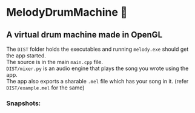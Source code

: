 # MelodyDrumMachine 🎵
A virtual drum machine made in OpenGL 
---

The `DIST` folder holds the executables and running `melody.exe` should get the app started. \
The source is in the main `main.cpp` file. \
`DIST/mixer.py` is an audio engine that plays the song you wrote using the app. \
The app also exports a sharable `.mel` file which has your song in it. (refer `DIST/example.mel` for the same)

### Snapshots:

